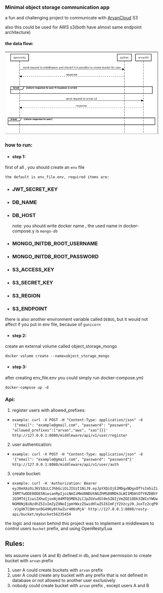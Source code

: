 ### Minimal object storage communication app

a fun and challenging project to communicate with [ArvanCloud](https://arvancloud.com) S3

also this could be used for AWS s3(both have almost same endpoint architecture)

#### the data flow:

![Screenshot of Data Flow](data_flow.png)

### how to run:
- #### step 1:
first of all , you should create an `env` file

`the default is env_file.env, required items are:`

- ### JWT_SECRET_KEY
- ### DB_NAME
- ### DB_HOST
  note: you should write docker name , the used name in docker-compose.y is `mongo-db` 
- ### MONGO_INITDB_ROOT_USERNAME
- ### MONGO_INITDB_ROOT_PASSWORD
- ### S3_ACCESS_KEY
- ### S3_SECRET_KEY
- ### S3_REGION
- ### S3_ENDPOINT

there is also another environment variable called `DEBUG`, but it would not affect if you put in env file, because of `gunicorn`
- #### step 2:
create an external volume called object_storage_mongo

`docker volume create --name=object_storage_mongo`
- #### step 3:
after creating env_file.env you could simply run docker-compose.yml

`docker-compose up -d`


### Api:
1. register users with allowed_prefixes:

 - `example: curl -X POST -H "Content-Type: application/json" -d '{"email": "example@gmail.com", "password": "password", "allowed_prefixes":["arvan","aws", "sas"]}}' http://127.0.0.1:8080/middleware/api/v1/user/register`

2. user authentication:

 - `example: curl -X POST -H "Content-Type: application/json" -d '{"email": "example@gmail.com", "password": "password"}' http://127.0.0.1:8080/middleware/api/v1/user/auth`

3. create bucket:

 - `example: curl -H 'Authorization: Bearer eyJ0eXAiOiJKV1QiLCJhbGciOiJIUzI1NiJ9.eyJpYXQiOjE2MDgxNDgxOTYsIm5iZiI6MTYwODE0ODE5NiwianRpIjoiNmIzMmU0NDUtNGZhMS00MDk3LWI1MDAtOTY0ZDBhY2Q3MTdjIiwiZXhwIjoxNjA4MTQ5MDk2LCJpZGVudGl0eSI6IjVmZGE1ODk3ZWIxYWUwNGM0NjBiNzdhZSIsImZyZXNoIjpmYWxzZSwidHlwZSI6ImFjY2VzcyJ9.JoxTz2cqP9-VJgXKTCQHron9G49Ky0tkwZur406sMjA' http://127.0.0.1:8080/resty-api/bucket/mybucket56235454`
   

the logic and reason behind this project was to implement a middleware to control users `bucket` prefix, and using OpenResty/Lua

## Rules:
lets assume users (A and B) defined in db, and have permission to create bucket with `arvan` prefix 
1. user A could create buckets with `arvan` prefix
2. user A could create any bucket with any prefix that is not defined in database or not allowed to another user exclusively
3. nobody could create bucket with `arvan` prefix , except users A and B


